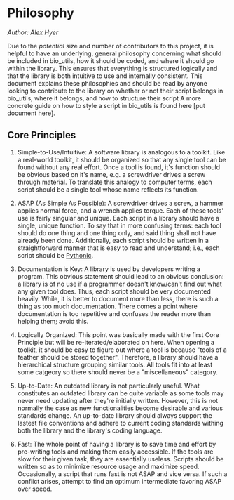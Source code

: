 Philosophy
==========

*Author: Alex Hyer*

Due to the *potential* size and number of contributors to this project, it is
helpful to have an underlying, general philosophy concerning what should be
included in bio_utils, how it should be coded, and where it should go within
the library. This ensures that everything is structured logically and that
the library is both intuitive to use and internally consistent. This document
explains these philosophies and should be read by anyone looking to contribute
to the library on whether or not their script belongs in bio_utils, where it
belongs, and how to structure their script A more concrete guide on how to
style a script in bio_utils is found here [put document here].

Core Principles
---------------

1. Simple-to-Use/Intuitive: A software library is analogous to a toolkit. Like
a real-world toolkit, it should be organized so that any single tool can be
found without any real effort. Once a tool is found, it's function should be
obvious based on it's name, e.g. a screwdriver drives a screw through
material. To translate this analogy to computer terms, each script should be a
single tool whose name reflects its function.

2. ASAP (As Simple As Possible): A screwdriver drives a screw, a hammer applies
normal force, and a wrench applies torque. Each of these tools' use is fairly
singular and unique. Each script in a library should have a single,
unique function. To say that in more confusing terms: each tool should do one
thing and one thing only, and said thing shall not have already been done.
Additionally, each script should be written in a straightforward manner that
is easy to read and understand; i.e., each script should be
[Pythonic](http://blog.startifact.com/posts/older/what-is-pythonic.html).

3. Documentation is Key: A library is used by developers writing a program.
This obvious statement should lead to an obvious conclusion: a library is of no
use if a programmer doesn't know/can't find out what any given tool does. Thus,
each script should be very documented heavily. While, it is better to document
more than less, there is such a thing as too much documentation. There comes a
point where documentation is too repetitive and confuses the reader more than
helping them; avoid this.

4. Logically Organized: This point was basically made with the first Core
Principle but will be re-iterated/elaborated on here. When opening a toolkit,
it should be easy to figure out where a tool is because "tools of a feather
should be stored together". Therefore, a library should have a hierarchical
structure grouping similar tools. All tools fit into at least some catgeory
so there should never be a "miscellaneous" category.

5. Up-to-Date: An outdated library is not particularly useful. What constitutes
an outdated library can be quite variable as some tools may never need updating
after they're initially written. However, this is not normally the case as
new functionalities become desirable and various standards change. An
up-to-date library should always support the lastest file conventions and
adhere to current coding standards withing both
the library and the library's coding language.

6. Fast: The whole point of having a library is to save time and effort by
pre-writing tools and making them easily accessible. If the tools are slow
for their given task, they are essentially useless. Scripts should be written
so as to minimize resource usage and maximize speed. Occasionally, a script
that runs fast is not ASAP and vice versa. If such a conflict arises, attempt
to find an optimum intermediate favoring ASAP over speed.
